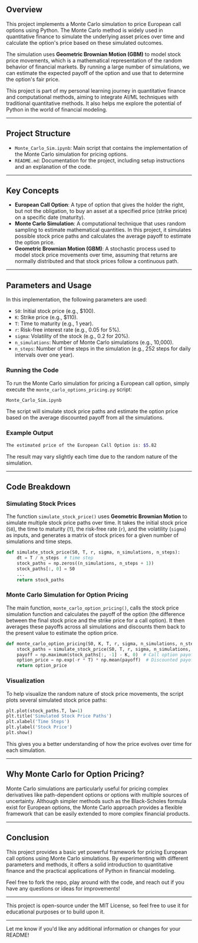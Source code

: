 ## Overview

This project implements a Monte Carlo simulation to price European call options using Python. The Monte Carlo method is widely used in quantitative finance to simulate the underlying asset prices over time and calculate the option's price based on these simulated outcomes.

The simulation uses **Geometric Brownian Motion (GBM)** to model stock price movements, which is a mathematical representation of the random behavior of financial markets. By running a large number of simulations, we can estimate the expected payoff of the option and use that to determine the option's fair price.

This project is part of my personal learning journey in quantitative finance and computational methods, aiming to integrate AI/ML techniques with traditional quantitative methods. It also helps me explore the potential of Python in the world of financial modeling.

---

## Project Structure

- `Monte_Carlo_Sim.ipynb`: Main script that contains the implementation of the Monte Carlo simulation for pricing options.
- `README.md`: Documentation for the project, including setup instructions and an explanation of the code.
  
---

## Key Concepts

- **European Call Option**: A type of option that gives the holder the right, but not the obligation, to buy an asset at a specified price (strike price) on a specific date (maturity).
- **Monte Carlo Simulation**: A computational technique that uses random sampling to estimate mathematical quantities. In this project, it simulates possible stock price paths and calculates the average payoff to estimate the option price.
- **Geometric Brownian Motion (GBM)**: A stochastic process used to model stock price movements over time, assuming that returns are normally distributed and that stock prices follow a continuous path.

---

## Parameters and Usage

In this implementation, the following parameters are used:

- `S0`: Initial stock price (e.g., $100).
- `K`: Strike price (e.g., $110).
- `T`: Time to maturity (e.g., 1 year).
- `r`: Risk-free interest rate (e.g., 0.05 for 5%).
- `sigma`: Volatility of the stock (e.g., 0.2 for 20%).
- `n_simulations`: Number of Monte Carlo simulations (e.g., 10,000).
- `n_steps`: Number of time steps in the simulation (e.g., 252 steps for daily intervals over one year).

### Running the Code

To run the Monte Carlo simulation for pricing a European call option, simply execute the `monte_carlo_options_pricing.py` script:

```bash
Monte_Carlo_Sim.ipynb
```

The script will simulate stock price paths and estimate the option price based on the average discounted payoff from all the simulations.

### Example Output

```bash
The estimated price of the European Call Option is: $5.82
```

The result may vary slightly each time due to the random nature of the simulation.

---

## Code Breakdown

### Simulating Stock Prices

The function `simulate_stock_price()` uses **Geometric Brownian Motion** to simulate multiple stock price paths over time. It takes the initial stock price (`S0`), the time to maturity (`T`), the risk-free rate (`r`), and the volatility (`sigma`) as inputs, and generates a matrix of stock prices for a given number of simulations and time steps.

```python
def simulate_stock_price(S0, T, r, sigma, n_simulations, n_steps):
    dt = T / n_steps  # time step
    stock_paths = np.zeros((n_simulations, n_steps + 1))
    stock_paths[:, 0] = S0
    ...
    return stock_paths
```

### Monte Carlo Simulation for Option Pricing

The main function, `monte_carlo_option_pricing()`, calls the stock price simulation function and calculates the payoff of the option (the difference between the final stock price and the strike price for a call option). It then averages these payoffs across all simulations and discounts them back to the present value to estimate the option price.

```python
def monte_carlo_option_pricing(S0, K, T, r, sigma, n_simulations, n_steps):
    stock_paths = simulate_stock_price(S0, T, r, sigma, n_simulations, n_steps)
    payoff = np.maximum(stock_paths[:, -1] - K, 0)  # Call option payoff
    option_price = np.exp(-r * T) * np.mean(payoff)  # Discounted payoff
    return option_price
```

### Visualization

To help visualize the random nature of stock price movements, the script plots several simulated stock price paths:

```python
plt.plot(stock_paths.T, lw=1)
plt.title('Simulated Stock Price Paths')
plt.xlabel('Time Steps')
plt.ylabel('Stock Price')
plt.show()
```

This gives you a better understanding of how the price evolves over time for each simulation.

---

## Why Monte Carlo for Option Pricing?

Monte Carlo simulations are particularly useful for pricing complex derivatives like path-dependent options or options with multiple sources of uncertainty. Although simpler methods such as the Black-Scholes formula exist for European options, the Monte Carlo approach provides a flexible framework that can be easily extended to more complex financial products.

---

## Conclusion

This project provides a basic yet powerful framework for pricing European call options using Monte Carlo simulations. By experimenting with different parameters and methods, it offers a solid introduction to quantitative finance and the practical applications of Python in financial modeling.

Feel free to fork the repo, play around with the code, and reach out if you have any questions or ideas for improvements!

---
This project is open-source under the MIT License, so feel free to use it for educational purposes or to build upon it.

---

Let me know if you'd like any additional information or changes for your README!
